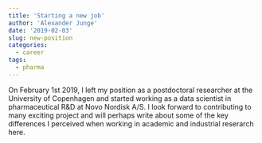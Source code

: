 ```yaml
---
title: 'Starting a new job'
author: 'Alexander Junge'
date: '2019-02-03'
slug: new-position
categories:
  - career
tags:
  - pharma
---
```


On February 1st 2019, I left my position as a postdoctoral researcher at the University of 
Copenhagen and started working as a data scientist in pharmaceutical R&D at Novo Nordisk A/S. I look forward to contributing to many exciting project and will perhaps write about some of the key differences I perceived when working in academic and industrial reserarch here.
